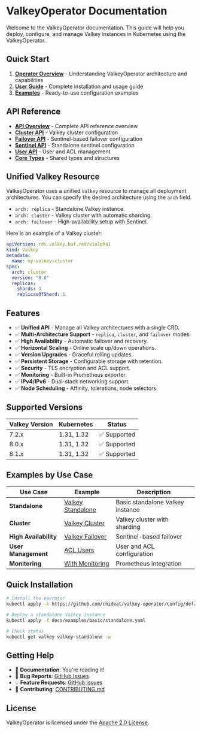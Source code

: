 # ValkeyOperator Documentation

Welcome to the ValkeyOperator documentation. This guide will help you deploy, configure, and manage Valkey instances in Kubernetes using the ValkeyOperator.

## Quick Start

1. **[Operator Overview](./guides/operator-overview.md)** - Understanding ValkeyOperator architecture and capabilities
2. **[User Guide](./guides/user-guide.md)** - Complete installation and usage guide
3. **[Examples](./examples/)** - Ready-to-use configuration examples

## API Reference

- **[API Overview](./api/index.md)** - Complete API reference overview
- **[Cluster API](./api/v1alpha1-cluster.md)** - Valkey cluster configuration
- **[Failover API](./api/v1alpha1-failover.md)** - Sentinel-based failover configuration
- **[Sentinel API](./api/v1alpha1-sentinel.md)** - Standalone sentinel configuration
- **[User API](./api/v1alpha1-user.md)** - User and ACL management
- **[Core Types](./api/core-types.md)** - Shared types and structures

## Unified Valkey Resource

ValkeyOperator uses a unified `Valkey` resource to manage all deployment architectures. You can specify the desired architecture using the `arch` field.

- `arch: replica` - Standalone Valkey instance.
- `arch: cluster` - Valkey cluster with automatic sharding.
- `arch: failover` - High-availability setup with Sentinel.

Here is an example of a Valkey cluster:
```yaml
apiVersion: rds.valkey.buf.red/v1alpha1
kind: Valkey
metadata:
  name: my-valkey-cluster
spec:
  arch: cluster
  version: "8.0"
  replicas:
    shards: 3
    replicasOfShard: 1
```

## Features

- ✅ **Unified API** - Manage all Valkey architectures with a single CRD.
- ✅ **Multi-Architecture Support** - `replica`, `cluster`, and `failover` modes.
- ✅ **High Availability** - Automatic failover and recovery.
- ✅ **Horizontal Scaling** - Online scale up/down operations.
- ✅ **Version Upgrades** - Graceful rolling updates.
- ✅ **Persistent Storage** - Configurable storage with retention.
- ✅ **Security** - TLS encryption and ACL support.
- ✅ **Monitoring** - Built-in Prometheus exporter.
- ✅ **IPv4/IPv6** - Dual-stack networking support.
- ✅ **Node Scheduling** - Affinity, tolerations, node selectors.

## Supported Versions

| Valkey Version | Kubernetes | Status |
|---------------|------------|---------|
| 7.2.x | 1.31, 1.32 | ✅ Supported |
| 8.0.x | 1.31, 1.32 | ✅ Supported |
| 8.1.x | 1.31, 1.32 | ✅ Supported |

## Examples by Use Case

| Use Case | Example | Description |
|----------|---------|-------------|
| **Standalone** | [Valkey Standalone](./examples/basic/standalone.yaml) | Basic standalone Valkey instance |
| **Cluster** | [Valkey Cluster](./examples/basic/cluster.yaml) | Valkey cluster with sharding |
| **High Availability** | [Valkey Failover](./examples/basic/failover.yaml) | Sentinel-based failover |
| **User Management** | [ACL Users](./examples/users/acl-users.yaml) | User and ACL configuration |
| **Monitoring** | [With Monitoring](./examples/advanced/monitoring.yaml) | Prometheus integration |

## Quick Installation

```bash
# Install the operator
kubectl apply -k https://github.com/chideat/valkey-operator/config/default

# Deploy a standalone Valkey instance
kubectl apply -f docs/examples/basic/standalone.yaml

# Check status
kubectl get valkey valkey-standalone -w
```

## Getting Help

- 📖 **Documentation**: You're reading it!
- 🐛 **Bug Reports**: [GitHub Issues](https://github.com/chideat/valkey-operator/issues)
- 💡 **Feature Requests**: [GitHub Issues](https://github.com/chideat/valkey-operator/issues)
- 🤝 **Contributing**: [CONTRIBUTING.md](../CONTRIBUTING.md)

## License

ValkeyOperator is licensed under the [Apache 2.0 License](../LICENSE).